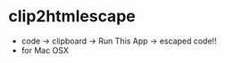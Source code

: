 clip2htmlescape
===============

* code -> clipboard -> Run This App -> escaped code!!
* for Mac OSX
